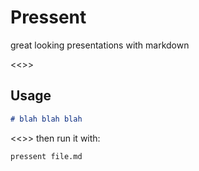 # Pressent

great looking presentations with markdown

<<>>
## Usage

```markdown
# blah blah blah
```
<<>>
then run it with:

```shell
pressent file.md
```
